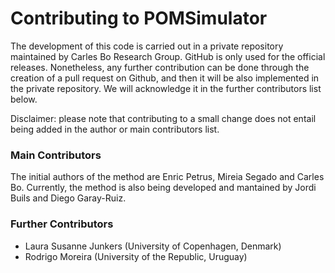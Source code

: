 Contributing to POMSimulator
==============================

The development of this code is carried out in a private repository maintained by 
Carles Bo Research Group. GitHub is only used for the official releases. Nonetheless, 
any further contribution can be done through the creation of a pull request on Github, 
and then it will be also implemented in the private repository. We will acknowledge it 
in the further contributors list below. 

Disclaimer: please note that contributing to a small change does not entail being 
added in the author or main contributors list.

### Main Contributors


The initial authors of the method are Enric Petrus, Mireia Segado and Carles Bo. Currently, the method is also being developed and mantained by Jordi Buils and Diego Garay-Ruiz.

### Further Contributors

* Laura Susanne Junkers (University of Copenhagen, Denmark)
* Rodrigo Moreira (University of the Republic, Uruguay)
